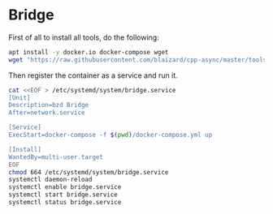 # Bridge

First of all to install all tools, do the following:

```sh
apt install -y docker.io docker-compose wget
wget "https://raw.githubusercontent.com/blaizard/cpp-async/master/tools/docker_images/bridge/docker-compose.yml" -O "docker-compose.yml"
```

Then register the container as a service and run it.

```sh
cat <<EOF > /etc/systemd/system/bridge.service
[Unit]
Description=bzd Bridge
After=network.service

[Service]
ExecStart=docker-compose -f $(pwd)/docker-compose.yml up

[Install]
WantedBy=multi-user.target
EOF
chmod 664 /etc/systemd/system/bridge.service
systemctl daemon-reload
systemctl enable bridge.service
systemctl start bridge.service
systemctl status bridge.service
```
